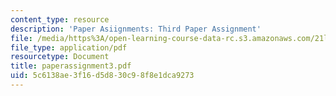 ```yaml
---
content_type: resource
description: 'Paper Asiignments: Third Paper Assignment'
file: /media/https%3A/open-learning-course-data-rc.s3.amazonaws.com/21l-450-literature-and-ethical-values-fall-2002/5c6138ae3f16d5d830c98f8e1dca9273_paperassignment3.pdf
file_type: application/pdf
resourcetype: Document
title: paperassignment3.pdf
uid: 5c6138ae-3f16-d5d8-30c9-8f8e1dca9273
---
```

